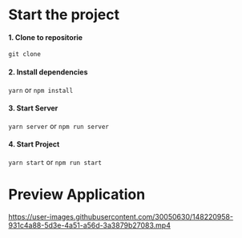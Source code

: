 # Start the project

#### 1. Clone to repositorie
```git clone```

#### 2. Install dependencies
```yarn``` or ```npm install```

#### 3. Start Server
```yarn server``` or ```npm run server```

#### 4. Start Project
```yarn start``` or ```npm run start```

#
# Preview Application
https://user-images.githubusercontent.com/30050630/148220958-931c4a88-5d3e-4a51-a56d-3a3879b27083.mp4
